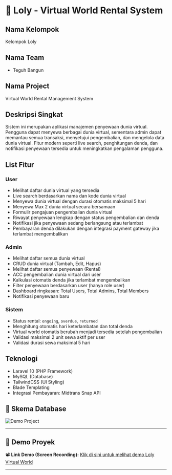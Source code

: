 # 🌌 Loly - Virtual World Rental System

## Nama Kelompok
Kelompok Loly

## Nama Team
- Teguh Bangun

## Nama Project
Virtual World Rental Management System

## Deskripsi Singkat
Sistem ini merupakan aplikasi manajemen penyewaan dunia virtual. Pengguna dapat menyewa berbagai dunia virtual, sementara admin dapat memantau semua transaksi, menyetujui pengembalian, dan mengelola data dunia virtual. Fitur modern seperti live search, penghitungan denda, dan notifikasi penyewaan tersedia untuk meningkatkan pengalaman pengguna.

## List Fitur

### User
- Melihat daftar dunia virtual yang tersedia
- Live search berdasarkan nama dan kode dunia virtual
- Menyewa dunia virtual dengan durasi otomatis maksimal 5 hari
- Menyewa Max 2 dunia virtual secara bersamaan
- Formulir pengajuan pengembalian dunia virtual
- Riwayat penyewaan lengkap dengan status pengembalian dan denda
- Notifikasi jika penyewaan sedang berlangsung atau terlambat
- Pembayaran denda dilakukan dengan integrasi payment gateway jika terlambat mengembalikan

### Admin
- Melihat daftar semua dunia virtual
- CRUD dunia virtual (Tambah, Edit, Hapus)
- Melihat daftar semua penyewaan (Rental)
- ACC pengembalian dunia virtual dari user
- Kalkulasi otomatis denda jika terlambat mengembalikan
- Filter penyewaan berdasarkan user (hanya role user)
- Dashboard ringkasan: Total Users, Total Admins, Total Members
- Notifikasi penyewaan baru

### Sistem
- Status rental: `ongoing`, `overdue`, `returned`
- Menghitung otomatis hari keterlambatan dan total denda
- Virtual world otomatis berubah menjadi tersedia setelah pengembalian
- Validasi maksimal 2 unit sewa aktif per user
- Validasi durasi sewa maksimal 5 hari

## Teknologi
- Laravel 10 (PHP Framework)
- MySQL (Database)
- TailwindCSS (UI Styling)
- Blade Templating
- Integrasi Pembayaran: Midtrans Snap API  

## 🧱 Skema Database

![Demo Project](https://drive.google.com/file/d/1bztRg63lGI3HrQNNkG50LeD4EsqZnGb-/view?usp=sharing)

---

## 🎥 Demo Proyek

📽️ **Link Demo (Screen Recording):**
[Klik di sini untuk melihat demo Loly Virtual World](https://drive.google.com/file/d/1wtN4pFQfed0DWH1aI_V9hRv2fxwqEFKm/view?usp=sharing)

---

